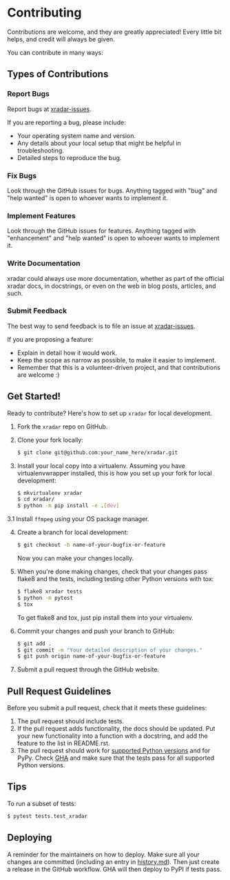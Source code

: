 # Contributing

Contributions are welcome, and they are greatly appreciated! Every little bit
helps, and credit will always be given.

You can contribute in many ways:

## Types of Contributions

### Report Bugs

Report bugs at [xradar-issues](https://github.com/openradar/xradar/issues).

If you are reporting a bug, please include:

* Your operating system name and version.
* Any details about your local setup that might be helpful in troubleshooting.
* Detailed steps to reproduce the bug.

### Fix Bugs

Look through the GitHub issues for bugs. Anything tagged with "bug" and "help
wanted" is open to whoever wants to implement it.

### Implement Features

Look through the GitHub issues for features. Anything tagged with "enhancement"
and "help wanted" is open to whoever wants to implement it.

### Write Documentation

xradar could always use more documentation, whether as part of the
official xradar docs, in docstrings, or even on the web in blog posts,
articles, and such.

### Submit Feedback

The best way to send feedback is to file an issue at [xradar-issues](https://github.com/openradar/xradar/issues).

If you are proposing a feature:

* Explain in detail how it would work.
* Keep the scope as narrow as possible, to make it easier to implement.
* Remember that this is a volunteer-driven project, and that contributions
  are welcome :)

## Get Started!

Ready to contribute? Here's how to set up `xradar` for local development.

1. Fork the `xradar` repo on GitHub.
2. Clone your fork locally:

    ```bash
   $ git clone git@github.com:your_name_here/xradar.git
   ```

3. Install your local copy into a virtualenv. Assuming you have virtualenvwrapper installed, this is how you set up your fork for local development:

    ```bash
    $ mkvirtualenv xradar
    $ cd xradar/
    $ python -m pip install -e .[dev]
    ```

3.1 Install `ffmpeg` using your OS package manager.

4. Create a branch for local development:

    ```bash
    $ git checkout -b name-of-your-bugfix-or-feature
    ```
   Now you can make your changes locally.

5. When you're done making changes, check that your changes pass flake8 and the
   tests, including testing other Python versions with tox:

    ```bash
    $ flake8 xradar tests
    $ python -m pytest
    $ tox
   ```

   To get flake8 and tox, just pip install them into your virtualenv.

6. Commit your changes and push your branch to GitHub:

    ```bash
    $ git add .
    $ git commit -m "Your detailed description of your changes."
    $ git push origin name-of-your-bugfix-or-feature
    ```

7. Submit a pull request through the GitHub website.

## Pull Request Guidelines

Before you submit a pull request, check that it meets these guidelines:

1. The pull request should include tests.
2. If the pull request adds functionality, the docs should be updated. Put
   your new functionality into a function with a docstring, and add the
   feature to the list in README.rst.
3. The pull request should work for [supported Python versions](https://endoflife.date/python) and for PyPy. Check
   [GHA](https://github.com/openradar/xradar/actions)
   and make sure that the tests pass for all supported Python versions.

## Tips

To run a subset of tests:

   ```bash
   $ pytest tests.test_xradar
   ```

## Deploying

A reminder for the maintainers on how to deploy.
Make sure all your changes are committed (including an entry in [history.md](https://github.com/openradar/xradar/blob/main/docs/history.md)).
Then just create a release in the GitHub workflow. GHA will then deploy to PyPI if tests pass.

